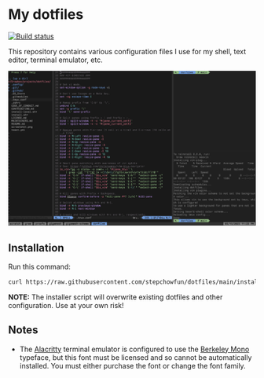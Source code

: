 # My dotfiles

[![Build status](https://github.com/stepchowfun/dotfiles/workflows/Continuous%20integration/badge.svg?branch=main)](https://github.com/stepchowfun/dotfiles/actions?query=branch%3Amain)

This repository contains various configuration files I use for my shell, text editor, terminal emulator, etc.

![Screenshot](https://raw.githubusercontent.com/stepchowfun/dotfiles/main/screenshot.png)

## Installation

Run this command:

```sh
curl https://raw.githubusercontent.com/stepchowfun/dotfiles/main/install.sh -LSfs | sh
```

**NOTE:** The installer script will overwrite existing dotfiles and other configuration. Use at your own risk!

## Notes

- The [Alacritty](https://alacritty.org/) terminal emulator is configured to use the [Berkeley Mono](https://berkeleygraphics.com/typefaces/berkeley-mono/) typeface, but this font must be licensed and so cannot be automatically installed. You must either purchase the font or change the font family.
